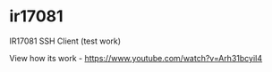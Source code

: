# ir17081
IR17081 SSH Client (test work)


View how its work - https://www.youtube.com/watch?v=Arh31bcyiI4
